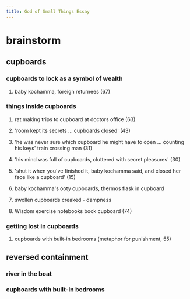 ```yaml
---
title: God of Small Things Essay
---
```


# brainstorm

## cupboards

### cupboards to lock as a symbol of wealth

1.  baby kochamma, foreign returnees (67)

### things inside cupboards

1.  rat making trips to cupboard at doctors office (63)

2.  \'room kept its secrets ... cupboards closed\' (43)

3.  \'he was never sure which cupboard he might have to open ...
    counting his keys\' train crossing man (31)

4.  \'his mind was full of cupboards, cluttered with secret
    pleasures\' (30)

5.  \'shut it when you\'ve finished it, baby kochamma said, and closed
    her face like a cupboard\' (15)

6.  baby kochamma\'s ooty cupboards, thermos flask in cupboard

7.  swollen cupboards creaked - dampness

8.  Wisdom exercise notebooks book cupboard (74)

### getting lost in cupboards

1.  cupboards with built-in bedrooms (metaphor for punishment, 55)

## reversed containment

### river in the boat

### cupboards with built-in bedrooms
